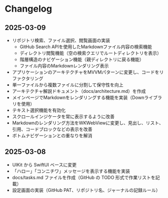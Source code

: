# Changelog

## 2025-03-09
- リポジトリ検索、ファイル選択、閲覧画面の実装
  - GitHub Search APIを使用したMarkdownファイル内容の検索機能
  - ディレクトリ閲覧機能（空の検索クエリでルートディレクトリを表示）
  - 階層構造のナビゲーション機能（親ディレクトリに戻る機能）
  - ファイル内容のMarkdownレンダリング表示
- アプリケーションのアーキテクチャをMVVMパターンに変更し、コードをリファクタリング
- 単一ファイルから複数ファイルに分割して保守性を向上
- アーキテクチャ解説ドキュメント（docs/architecture.md）を作成
- メインページでMarkdownをレンダリングする機能を実装（Downライブラリを使用）
- テキスト選択機能を有効化
- スクロールインジケータを常に表示するように改善
- Markdownのレンダリング方法をWKWebViewに変更し、見出し、リスト、引用、コードブロックなどの表示を改善
- ボトムナビゲーションとの重なりを解消

## 2025-03-08
- UIKit から SwiftUI ベースに変更
- 「ハロー」「コンニチワ」メッセージを表示する機能を実装
- docs/tasks.md ファイルを作成（GitHub の TODO 形式で作業リストを記載）
- 設定画面の実装（GitHub PAT、リポジトリ名、ジャーナルの記録ルール）
